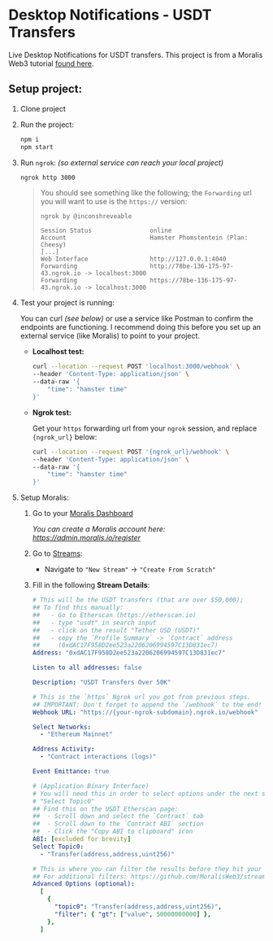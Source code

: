 # Desktop Notifications - USDT Transfers

Live Desktop Notifications for USDT transfers. This project is from a Moralis
Web3 tutorial [found here](https://youtu.be/QtstmvVeI18).

## Setup project:

1. Clone project

2. Run the project:

   ```sh
   npm i
   npm start
   ```

3. Run `ngrok`: _(so external service can reach your local project)_

   ```sh
   ngrok http 3000
   ```

   > You should see something like the following; the `Forwarding` url you will
   > want to use is the `https://` version:
   >
   > ```log
   > ngrok by @inconshreveable
   >
   > Session Status                online
   > Account                       Hamster Phomstentein (Plan: Cheesy)
   > [...]
   > Web Interface                 http://127.0.0.1:4040
   > Forwarding                    http://78be-136-175-97-43.ngrok.io -> localhost:3000
   > Forwarding                    https://78be-136-175-97-43.ngrok.io -> localhost:3000
   > ```

4. Test your project is running:

   You can curl _(see below)_ or use a service like Postman to confirm the
   endpoints are functioning. I recommend doing this before you set up an
   external service (like Moralis) to point to your project.

   - **Localhost test:**

     ```sh
     curl --location --request POST 'localhost:3000/webhook' \
     --header 'Content-Type: application/json' \
     --data-raw '{
         "time": "hamster time"
     }'
     ```

   - **Ngrok test:**

     Get your `https` forwarding url from your `ngrok` session, and replace
     `{ngrok_url}` below:

     ```sh
     curl --location --request POST '{ngrok_url}/webhook' \
     --header 'Content-Type: application/json' \
     --data-raw '{
         "time": "hamster time"
     }'
     ```

5. Setup Moralis:

   1. Go to your [Moralis Dashboard](https://admin.moralis.io/)

      _You can create a Moralis account here: https://admin.moralis.io/register_

   2. Go to [Streams](https://admin.moralis.io/streams):

      - Navigate to `"New Stream"` -> `"Create From Scratch"`

   3. Fill in the following **Stream Details**:

      ```yml
      # This will be the USDT transfers (that are over $50,000);
      ## To find this manually:
      ##   - Go to Etherscan (https://etherscan.io)
      ##   - type "usdt" in search input
      ##   - click on the result "Tether USD (USDT)"
      ##   - copy the `Profile Summary` -> `Contract` address
      ##     (0xdAC17F958D2ee523a2206206994597C13D831ec7)
      Address: "0xdAC17F958D2ee523a2206206994597C13D831ec7"

      Listen to all addresses: false

      Description: "USDT Transfers Over 50K"

      # This is the `https` Ngrok url you got from previous steps.
      ## IMPORTANT: Don't forget to append the `/webhook` to the end!
      Webhook URL: "https://{your-ngrok-subdomain}.ngrok.io/webhook"

      Select Networks:
        - "Ethereum Mainnet"

      Address Activity:
        - "Contract interactions (logs)"

      Event Emittance: true

      # (Application Binary Interface)
      # You will need this in order to select options under the next step for
      # "Select Topic0"
      ## Find this on the USDT Etherscan page:
      ##  - Scroll down and select the `Contract` tab
      ##  - Scroll down to the `Contract ABI` section
      ##  - Click the "Copy ABI to clipboard" icon
      ABI: [excluded for brevity]
      Select Topic0:
        - "Transfer(address,address,uint256)"

      # This is where you can filter the results before they hit your project.
      ## For additional filters: https://github.com/MoralisWeb3/streams-beta#filter-streams
      Advanced Options (optional):
        [
          {
            "topic0": "Transfer(address,address,uint256)",
            "filter": { "gt": ["value", 50000000000] },
          },
        ]
      ```
